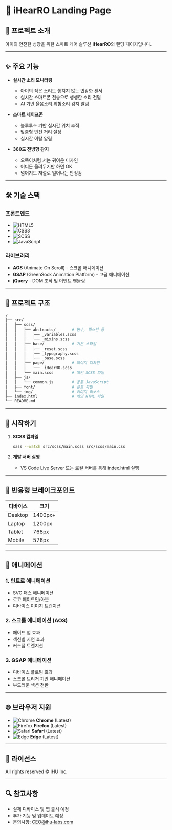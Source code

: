 # 🌟 iHearRO Landing Page

## 📝 프로젝트 소개

아이의 안전한 성장을 위한 스마트 케어 솔루션 **iHearRO**의 랜딩 페이지입니다.

---

## ✨ 주요 기능

* **실시간 소리 모니터링**
  * 아이의 작은 소리도 놓치지 않는 민감한 센서
  * 실시간 스마트폰 전송으로 생생한 소리 전달
  * AI 기반 울음소리.위험소리 감지 알림

* **스마트 세이프존**
  * 블루투스 기반 실시간 위치 추적
  * 맞춤형 안전 거리 설정
  * 실시간 이탈 알림

* **360도 전방향 감지**
  * 오뚝이처럼 서는 귀여운 디자인
  * 어디든 올려두기만 하면 OK
  * 넘어져도 저절로 일어나는 안정감

---

## 🛠️ 기술 스택

### 프론트엔드
* ![HTML5](https://img.shields.io/badge/HTML5-E34F26?style=flat-square&logo=html5&logoColor=white)
* ![CSS3](https://img.shields.io/badge/CSS3-1572B6?style=flat-square&logo=css3&logoColor=white)
* ![SCSS](https://img.shields.io/badge/SCSS-CC6699?style=flat-square&logo=sass&logoColor=white)
* ![JavaScript](https://img.shields.io/badge/JavaScript-F7DF1E?style=flat-square&logo=javascript&logoColor=black)

### 라이브러리
* **AOS** (Animate On Scroll) - 스크롤 애니메이션
* **GSAP** (GreenSock Animation Platform) - 고급 애니메이션
* **jQuery** - DOM 조작 및 이벤트 핸들링

---

## 📁 프로젝트 구조

```bash
/
├── src/
│   ├── scss/
│   │   ├── abstracts/       # 변수, 믹스인 등
│   │   │   ├── _variables.scss
│   │   │   └── _mixins.scss
│   │   ├── base/            # 기본 스타일
│   │   │   ├── _reset.scss
│   │   │   ├── _typography.scss
│   │   │   ├── _base.scss
│   │   ├── page/            # 페이지 디자인
│   │   │   └── _iHearRO.scss
│   │   └── main.scss        # 메인 SCSS 파일
│   ├── js/
│   │   └── common.js        # 공통 JavaScript
│   ├── font/                # 폰트 파일
│   └── img/                 # 이미지 리소스
├── index.html               # 메인 HTML 파일
└── README.md
```

---

## 🚀 시작하기

1. **SCSS 컴파일**
   ```bash
   sass --watch src/scss/main.scss src/scss/main.css
   ```

2. **개발 서버 실행**
   * VS Code Live Server 또는 로컬 서버를 통해 index.html 실행

---

## 📱 반응형 브레이크포인트

| 디바이스 | 크기 |
|----------|------|
| Desktop | 1400px+ |
| Laptop | 1200px |
| Tablet | 768px |
| Mobile | 576px |

---

## 🎨 애니메이션

### 1. 인트로 애니메이션
* SVG 패스 애니메이션
* 로고 페이드인/아웃
* 디바이스 이미지 트랜지션

### 2. 스크롤 애니메이션 (AOS)
* 페이드 업 효과
* 섹션별 지연 효과
* 커스텀 트랜지션

### 3. GSAP 애니메이션
* 디바이스 플로팅 효과
* 스크롤 트리거 기반 애니메이션
* 부드러운 섹션 전환

---

## 🌐 브라우저 지원

* ![Chrome](https://img.shields.io/badge/Chrome-4285F4?style=flat-square&logo=googlechrome&logoColor=white) **Chrome** (Latest)
* ![Firefox](https://img.shields.io/badge/Firefox-FF7139?style=flat-square&logo=firefoxbrowser&logoColor=white) **Firefox** (Latest)
* ![Safari](https://img.shields.io/badge/Safari-000000?style=flat-square&logo=safari&logoColor=white) **Safari** (Latest)
* ![Edge](https://img.shields.io/badge/Edge-0078D7?style=flat-square&logo=microsoftedge&logoColor=white) **Edge** (Latest)

---

## 📄 라이선스

All rights reserved © IHU Inc.

---

## 🔍 참고사항

* 실제 디바이스 및 앱 출시 예정
* 추가 기능 및 업데이트 예정
* 문의사항: CEO@ihu-labs.com